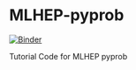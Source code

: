 # MLHEP-pyprob

[![Binder](https://mybinder.org/badge_logo.svg)](https://mybinder.org/v2/gh/lukasheinrich/MLHEP-pyprob/master)

Tutorial Code for MLHEP pyprob
